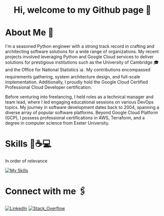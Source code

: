<div align="center"><h1>Hi, welcome to my Github page 🚀</h1></div>

# About Me 🧐

I'm a seasoned Python engineer with a strong track record in crafting and architecting software solutions for a wide range of organizations. My recent projects involved leveraging Python and Google Cloud services to deliver solutions for prestigious institutions such as the University of Cambridge 🎓 and the Office for National Statistics 📊. My contributions encompassed requirements gathering, system architecture design, and full-scale implementation. Additionally, I proudly hold the Google Cloud Certified Professional Cloud Developer certification.

Before venturing into freelancing, I held roles as a technical manager and team lead, where I led engaging educational sessions on various DevOps topics. My journey in software development dates back to 2004, spanning a diverse array of popular software platforms. Beyond Google Cloud Platform (GCP), I possess professional certifications in AWS, Terraform, and a degree in computer science from Exeter University.


# Skills 🐍☕️💻

In order of relevance 

[![My Skills](https://skillicons.dev/icons?i=python,django,fastapi,flask,gcp,firebase,aws,dynamodb,git,md,linux,github,githubactions,gitlab,docker,postgres,sqlite,ts,js,react,idea,java,cpp,jenkins&theme=light)](https://skillicons.dev)


# Connect with me 🖇️

[<img alt="LinkedIn" src="https://img.shields.io/badge/linkedin-%230077B5.svg?&style=for-the-badge&logo=linkedin&logoColor=white" />](https://www.linkedin.com/in/daniel-ball-consultant/)
[<img alt="Stack_Overflow" src="https://img.shields.io/badge/Stack_Overflow-FE7A16?style=for-the-badge&logo=stack-overflow&logoColor=white" />](https://stackoverflow.com/users/213590/daniel-ball)
